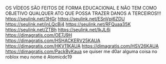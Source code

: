 OS VÍDEOS SÃO FEITOS DE FORMA EDUCACIONAL E NÃO TEM COMO OBJETIVO QUALQUER ATO QUE POSSA TRAZER DANOS A TERCEIROS!!! https://seulink.net/3HGr https://seulink.net/ESnVpj6ZDU https://seulink.net/jnLQcBj4 https://seulink.net/RFQuaa35K https://seulink.net/ZTBh https://seulink.net/IkJL6i
https://dimagratis.com/OE7J9H https://dimagratis.com/HSHACKERV25KAUA https://dimagratis.com/HKV11KAUA
https://dimagratis.com/HSV26KAUA https://dimagratis.com/PackByKaua
se quiser me d0ar alguma coisa no roblox meu nome é Atomicdc19
